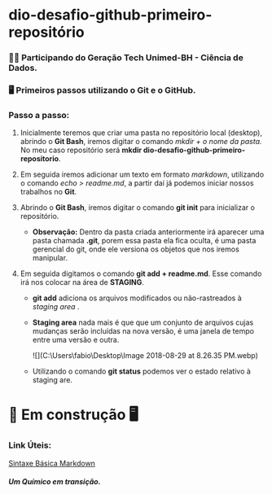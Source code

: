 # dio-desafio-github-primeiro-repositório

### :man_technologist: Participando do Geração Tech Unimed-BH - Ciência de Dados.

### :desktop_computer:  Primeiros passos utilizando o Git e o GitHub. 



### Passo a passo:

1. Inicialmente teremos que criar uma pasta no repositório local (desktop),  abrindo o **Git Bash**, iremos digitar o comando *mkdir + o nome da pasta.* No meu caso repositório será **mkdir dio-desafio-github-primeiro-repositorio**.

   

2. Em seguida iremos adicionar um texto em formato *markdown*, utilizando o comando *echo > readme.md*,  a partir daí já podemos iniciar nossos trabalhos no **Git**.

   

3. Abrindo o **Git Bash**, iremos digitar o comando **git init** para inicializar o repositório. 

   * **Observação:** Dentro da pasta criada anteriormente irá aparecer uma pasta chamada **.git**, porem essa pasta ela fica oculta, é uma pasta gerencial do git, onde ele  versiona os objetos que nos iremos manipular.

     

4. Em seguida digitamos o comando **git add + readme.md**. Esse comando irá nos colocar na área de **STAGING**. 

   - **git add** adiciona os arquivos modificados ou não-rastreados à *staging area* . 

   - **Staging area** nada mais é que que um conjunto de arquivos cujas mudanças serão incluídas na nova versão, é uma janela de tempo entre uma versão e outra.

     ![](C:\Users\fabio\Desktop\Image 2018-08-29 at 8.26.35 PM.webp)

     

   * Utilizando o comando **git status** podemos ver o estado relativo à staging are. 

   

   

   

    





# :construction_worker: Em construção :desktop_computer:



### Link Úteis:
[Sintaxe Básica Markdown](https://www.markdownguide.org/basic-syntax/)











##### Um Químico em transição.
